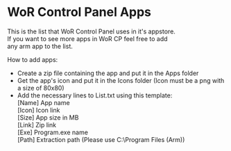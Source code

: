 # WoR Control Panel Apps

This is the list that WoR Control Panel uses in it's appstore. <br />
If you want to see more apps in WoR CP feel free to add <br />
any arm app to the list. <br />

How to add apps: <br />

- Create a zip file containing the app and put it in the Apps folder <br />
- Get the app's icon and put it in the Icons folder (Icon must be a png with a size of 80x80) <br />
- Add the necessary lines to List.txt using this template: <br />
[Name] App name <br />
[Icon] Icon link <br />
[Size] App size in MB <br />
[Link] Zip link <br />
[Exe] Program.exe name <br />
[Path] Extraction path (Please use C:\Program Files (Arm)) <br />